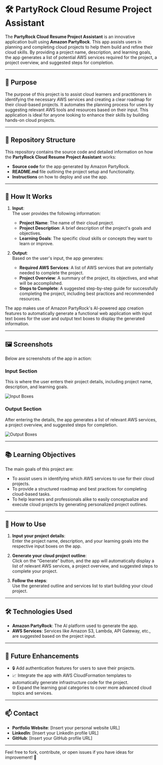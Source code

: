 # 🛠️ PartyRock Cloud Resume Project Assistant  

The **PartyRock Cloud Resume Project Assistant** is an innovative application built using **Amazon PartyRock**. This app assists users in planning and completing cloud projects to help them build and refine their cloud skills. By providing a project name, description, and learning goals, the app generates a list of potential AWS services required for the project, a project overview, and suggested steps for completion.  

---

## 🌟 Purpose  

The purpose of this project is to assist cloud learners and practitioners in identifying the necessary AWS services and creating a clear roadmap for their cloud-based projects. It automates the planning process for users by suggesting relevant AWS tools and resources based on their input. This application is ideal for anyone looking to enhance their skills by building hands-on cloud projects.  

---

## 📂 Repository Structure  

This repository contains the source code and detailed information on how the **PartyRock Cloud Resume Project Assistant** works:  
- **Source code** for the app generated by Amazon PartyRock.  
- **README.md** file outlining the project setup and functionality.  
- **Instructions** on how to deploy and use the app.  

---

## 🎯 How It Works  

1. **Input**:  
   The user provides the following information:  
   - **Project Name**: The name of their cloud project.  
   - **Project Description**: A brief description of the project's goals and objectives.  
   - **Learning Goals**: The specific cloud skills or concepts they want to learn or improve.  

2. **Output**:  
   Based on the user's input, the app generates:  
   - **Required AWS Services**: A list of AWS services that are potentially needed to complete the project.  
   - **Project Overview**: A summary of the project, its objectives, and what will be accomplished.  
   - **Steps to Complete**: A suggested step-by-step guide for successfully completing the project, including best practices and recommended resources.  

The app makes use of Amazon PartyRock's AI-powered app creation features to automatically generate a functional web application with input text boxes for the user and output text boxes to display the generated information.

---

## 🖼️ Screenshots  

Below are screenshots of the app in action:  

### Input Section  
This is where the user enters their project details, including project name, description, and learning goals.  

![Input Boxes](images/input-boxes.png)  

### Output Section  
After entering the details, the app generates a list of relevant AWS services, a project overview, and suggested steps for completion.  

![Output Boxes](images/output-boxes.png)  

---

## 📚 Learning Objectives  

The main goals of this project are:  
- To assist users in identifying which AWS services to use for their cloud projects.  
- To provide a structured roadmap and best practices for completing cloud-based tasks.  
- To help learners and professionals alike to easily conceptualize and execute cloud projects by generating personalized project outlines.  

---

## 🚀 How to Use  

1. **Input your project details**:  
   Enter the project name, description, and your learning goals into the respective input boxes on the app.  

2. **Generate your cloud project outline**:  
   Click on the “Generate” button, and the app will automatically display a list of relevant AWS services, a project overview, and suggested steps to complete your project.  

3. **Follow the steps**:  
   Use the generated outline and services list to start building your cloud project.  

---

## 🛠️ Technologies Used  

- **Amazon PartyRock**: The AI platform used to generate the app.  
- **AWS Services**: Services like Amazon S3, Lambda, API Gateway, etc., are suggested based on the project input.  

---

## 🔮 Future Enhancements  

- 🔒 Add authentication features for users to save their projects.  
- 📈 Integrate the app with AWS CloudFormation templates to automatically generate infrastructure code for the project.  
- 🌐 Expand the learning goal categories to cover more advanced cloud topics and services.  

---

## 📫 Contact  

- **Portfolio Website**: [Insert your personal website URL]  
- **LinkedIn**: [Insert your LinkedIn profile URL]  
- **GitHub**: [Insert your GitHub profile URL]  

---

Feel free to fork, contribute, or open issues if you have ideas for improvement! 💬  
